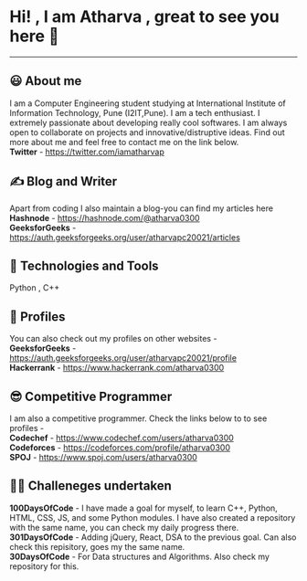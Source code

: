 # **Hi! , I am Atharva , great to see you here 👋**
-------------------------------------------------------------
## 😃 **About me**
I am a Computer Engineering student studying at International Institute of Information Technology, Pune (I2IT,Pune). I am a tech enthusiast. I extremely passionate about developing really cool softwares. I am always open to collaborate on projects and innovative/distruptive ideas. Find out more about me and feel free to contact me on the link below. <br/>
**Twitter** - https://twitter.com/iamatharvap

## ✍ Blog and Writer
Apart from coding I also maintain a blog-you can find my articles here <br/>
**Hashnode** - https://hashnode.com/@atharva0300 <br/>
**GeeksforGeeks** - https://auth.geeksforgeeks.org/user/atharvapc20021/articles

## :wrench: **Technologies and Tools** 
Python , C++

## 🌟 Profiles 
You can also check out my profiles on other websites -<br/>
**GeeksforGeeks** - https://auth.geeksforgeeks.org/user/atharvapc20021/profile <br/>
**Hackerrank** - https://www.hackerrank.com/atharva0300

## 😎 Competitive Programmer
I am also a competitive programmer. Check the links below to to see profiles -<br/> 
**Codechef** - https://www.codechef.com/users/atharva0300 <br/>
**Codeforces** - https://codeforces.com/profile/atharva0300 <br/>
**SPOJ** - https://www.spoj.com/users/atharva0300

## 🤜🤛 Challeneges undertaken
**100DaysOfCode** - I have made a goal for myself, to learn C++, Python, HTML, CSS, JS, and some Python modules. I have also created a repository with the same name, you can check my daily progress there. <br/>
**301DaysOfCode** - Adding jQuery, React, DSA to the previous goal. Can also check this repisitory, goes my the same name. <br/>
**30DaysOfCode** - For Data structures and Algorithms. Also check my repository for this. <br/>



